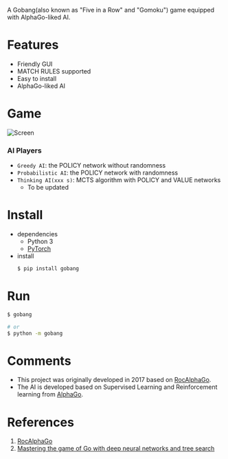 A Gobang(also known as "Five in a Row" and "Gomoku") game equipped with AlphaGo-liked AI.

# Features
- Friendly GUI
- MATCH RULES supported
- Easy to install
- AlphaGo-liked AI

# Game
![Screen](https://user-images.githubusercontent.com/44913901/71503260-6e1cf200-28af-11ea-9e59-ef6b9e86d5fa.png)
### AI Players
- `Greedy AI`: the POLICY network without randomness
- `Probabilistic AI`: the POLICY network with randomness
- `Thinking AI(xxx s)`: MCTS algorithm with POLICY and VALUE networks
    - To be updated

# Install
- dependencies
    - Python 3
    - [PyTorch][1]
- install
    ```sh
    $ pip install gobang
    ```
# Run
```sh
$ gobang

# or
$ python -m gobang
```

# Comments
- This project was originally developed in 2017 based on [RocAlphaGo][2].
- The AI is developed based on Supervised Learning and Reinforcement learning from [AlphaGo][3].

# References
1. [RocAlphaGo][2]
2. [Mastering the game of Go with deep neural networks and tree search][3]

[1]:https://pytorch.org/
[2]:https://github.com/Rochester-NRT/RocAlphaGo
[3]:https://www.nature.com/articles/nature16961